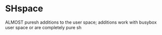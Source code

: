 # SHspace

ALMOST puresh additions to the user space; additions work with busybox user space or are completely pure sh